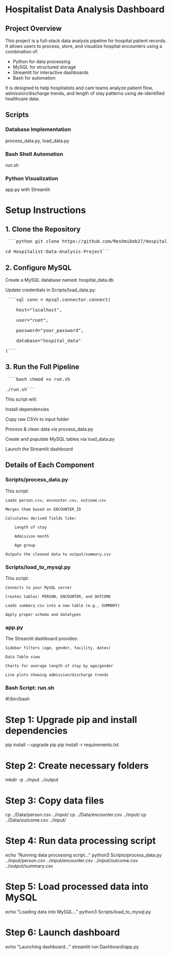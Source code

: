# Hospitalist Data Analysis Dashboard

## Project Overview
This project is a full-stack data analysis pipeline for hospital patient records. It allows users to process, store, and visualize hospital encounters using a combination of:

- Python for data processing
- MySQL for structured storage
- Streamlit for interactive dashboards
- Bash for automation

It is designed to help hospitalists and care teams analyze patient flow, admission/discharge trends, and length of stay patterns using de-identified healthcare data.

## Scripts
### Database Implementation 
process_data.py, load_data.py
### Bash Shell Automation 
run.sh
### Python Visualization
app.py with Streamlit

# Setup Instructions

## 1. Clone the Repository
<pre> ```python git clone https://github.com/ReshmiDeb27/Hospitalist-Data-Analysis-Project.git

cd Hospitalist-Data-Analysis-Project``` </pre>

## 2. Configure MySQL
Create a MySQL database named: hospital_data.db

Update credentials in Scripts/load_data.py:

<pre> ```sql conn = mysql.connector.connect(

    host="localhost",
    
    user="root",
    
    password="your_password",
    
    database="hospital_data"
    
)``` </pre>

## 3. Run the Full Pipeline
<pre> ```bash chmod +x run.sh

./run.sh``` </pre>

This script will:

Install dependencies

Copy raw CSVs to input folder

Process & clean data via process_data.py

Create and populate MySQL tables via load_data.py

Launch the Streamlit dashboard

## Details of Each Component
### Scripts/process_data.py

This script:

    Loads person.csv, encounter.csv, outcome.csv

    Merges them based on ENCOUNTER_ID

    Calculates derived fields like:

        Length of stay

        Admission month

        Age group

    Outputs the cleaned data to output/summary.csv

### Scripts/load_to_mysql.py

This script:

    Connects to your MySQL server

    Creates tables: PERSON, ENCOUNTER, and OUTCOME

    Loads summary.csv into a new table (e.g., SUMMARY)

    Apply proper schema and datatypes

### app.py

The Streamlit dashboard provides:

    Sidebar filters (age, gender, facility, dates)

    Data Table view

    Charts for average length of stay by age/gender

    Line plots showing admission/discharge trends

### Bash Script: run.sh

#!/bin/bash

# Step 1: Upgrade pip and install dependencies
pip install --upgrade pip
pip install -r requirements.txt

# Step 2: Create necessary folders
mkdir -p ../input ../output

# Step 3: Copy data files
cp ../Data/person.csv ../input/
cp ../Data/encounter.csv ../input/
cp ../Data/outcome.csv ../input/

# Step 4: Run data processing script
echo "Running data processing script..."
python3 Scripts/process_data.py ../input/person.csv ../input/encounter.csv ../input/outcome.csv ../output/summary.csv

# Step 5: Load processed data into MySQL
echo "Loading data into MySQL..."
python3 Scripts/load_to_mysql.py

# Step 6: Launch dashboard
echo "Launching dashboard..."
streamlit run Dashboard/app.py

